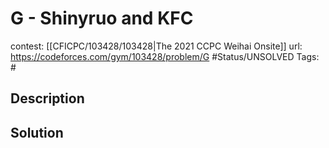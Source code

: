 # G - Shinyruo and KFC

contest: [[CFICPC/103428/103428|The 2021 CCPC Weihai Onsite]]
url: https://codeforces.com/gym/103428/problem/G
#Status/UNSOLVED
Tags: #

## Description

## Solution

